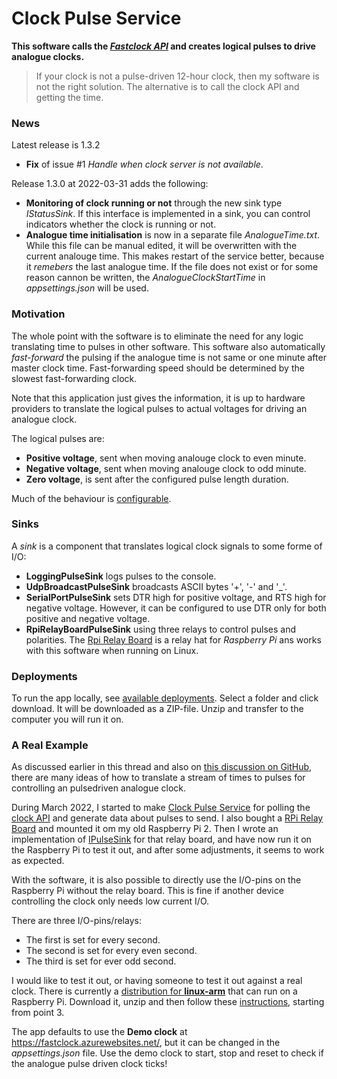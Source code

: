 # Clock Pulse Service

**This software calls the [*Fastclock API*](https://github.com/tellurianinteractive/Tellurian.Trains.ModuleMeetingApp/wiki/API-Guidelines)
and creates logical pulses to drive analogue clocks.**

> If your clock is not a pulse-driven 12-hour clock, then my software is not the right solution. 
The alternative is to call the clock API and getting the time. 
### News
Latest release is 1.3.2
- **Fix** of issue #1 *Handle when clock server is not available*.

Release 1.3.0 at 2022-03-31 adds the following:
- **Monitoring of clock running or not** through the new sink type *IStatusSink*. 
If this interface is implemented in a sink, you can control indicators whether the clock is running or not.
- **Analogue time initialisation** is now in a separate file *AnalogueTime.txt*. While this file can be manual edited, it will be overwritten
with the current analouge time. This makes restart of the service better, because it *remebers* the last analogue time.
If the file does not exist or for some reason cannon be written, the *AnalogueClockStartTime* in *appsettings.json* will be used.
### Motivation 
The whole point with the software is to eliminate the need for any 
logic translating time to pulses in other software. 
This software also automatically *fast-forward* the pulsing if the analogue time is not 
same or one minute after master clock time.
Fast-forwarding speed should be determined by the slowest fast-forwarding clock. 

Note that this application just gives the information, 
it is up to hardware providers to translate the logical pulses to actual voltages 
for driving an analogue clock.

The logical pulses are:
- **Positive voltage**, sent when moving analouge clock to even minute.
- **Negative voltage**, sent when moving analouge clock to odd minute.
- **Zero voltage**, is sent after the configured pulse length duration.


Much of the behaviour is [configurable](https://github.com/fjallemark/ClockPulseService/blob/master/Service/appsettings.json). 

### Sinks
A *sink* is a component that translates logical clock signals to some forme of I/O:
- **LoggingPulseSink** logs pulses to the console.
- **UdpBroadcastPulseSink** broadcasts ASCII bytes '+', '-' and '_'.
- **SerialPortPulseSink** sets DTR high for positive voltage, and RTS high for negative voltage. 
However, it can be configured to use DTR only for both positive and negative voltage.
- **RpiRelayBoardPulseSink** using three relays to control pulses and polarities.
The [Rpi Relay Board](https://www.waveshare.com/wiki/RPi_Relay_Board) is a relay hat for *Raspberry Pi*
ans works with this software when running on Linux.

### Deployments
To run the app locally, see [available deployments](https://onedrive.live.com/?id=DF287081A732D0D8%21302250&cid=DF287081A732D0D8). Select a folder and click download. 
It will be downloaded as a ZIP-file. Unzip and transfer to the computer you will run it on.

### A Real Example
As discussed earlier in this thread and also on [this discussion on GitHub](https://github.com/tellurianinteractive/Tellurian.Trains.ModuleMeetingApp/discussions/44), there are many ideas of how to translate a stream of times to pulses for controlling an pulsedriven analogue clock.

During March 2022, I started to make [Clock Pulse Service](https://github.com/fjallemark/ClockPulseService) for polling the [clock API](https://github.com/tellurianinteractive/Tellurian.Trains.ModuleMeetingApp/wiki/API-Guidelines) and generate data about pulses to send. 
I also bought a [RPi Relay Board](https://www.waveshare.com/wiki/RPi_Relay_Board) and mounted it om my old Raspberry Pi 2. Then I wrote an implementation of [IPulseSink](https://github.com/fjallemark/ClockPulseService/blob/master/Service/RpiRelayBoardPulseSink.cs) for that relay board, and have now run it on the Raspberry Pi to test it out, and after some adjustments, it  seems to work as expected.

With the software, it is also possible to directly use the I/O-pins on the Raspberry Pi without the relay board. This is fine if another device controlling the clock only needs low current I/O. 

There are three I/O-pins/relays:
- The first is set for every second.
- The second is set for every even second.
- The third is set for ever odd second.

I would like to test it out, or having someone to test it out against a real clock. 
There is currently a [distribution for **linux-arm**](https://onedrive.live.com/?id=DF287081A732D0D8%21302250&cid=DF287081A732D0D8) that can run on a Raspberry Pi. Download it, unzip and then follow these [instructions](https://docs.microsoft.com/en-us/dotnet/iot/deployment#deploying-a-self-contained-app), starting from point 3.

The app defaults to use the **Demo clock** at https://fastclock.azurewebsites.net/, 
but it can be changed in the *appsettings.json* file. 
Use the demo clock to start, stop and reset to check if the analogue pulse driven clock ticks!


